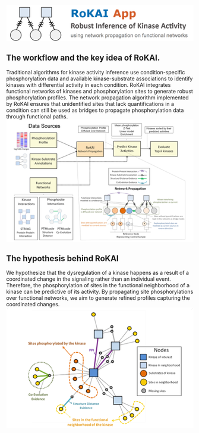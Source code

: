 ![RoKAI App](rokai_app_logo.png "RoKAI App")
## The workflow and the key idea of RoKAI.
Traditional algorithms for kinase activity inference use condition-specific phosphorylation data and available kinase-substrate associations to identify kinases with differential activity in each condition. RoKAI integrates functional networks of kinases and phosphorylation sites to generate robust phosphorylation profiles. The network propagation algorithm implemented by RoKAI ensures that unidentified sites that lack quantifications in a condition can still be used as bridges to propagate phosphorylation data through functional paths.
![](rokai_workflow.png "RoKAI Workflow")

## The hypothesis behind RoKAI
We hypothesize that the dysregulation of a kinase happens as a result of a coordinated change in the signaling rather than an individual event. Therefore, the phosphorylation of sites in the functional neighborhood of a kinase can be predictive of its activity. By propagating site phosphorylations over functional networks, we aim to generate refined profiles capturing the coordinated changes.
![](rokai_functional_neighborhood.png "RoKAI Functional Neighborhood")

